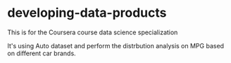 # developing-data-products
This is for the Coursera course data science specialization

It's using Auto dataset and perform the distrbution analysis on MPG based on different car brands. 
